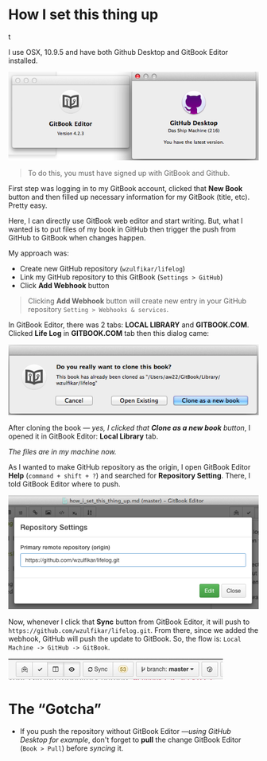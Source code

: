 # How I set this thing up

t

I use OSX, 10.9.5 and have both Github Desktop and GitBook Editor installed. 

![GitBook & GitHub Desktop](../images/gitbook_github.png)

>To do this, you must have signed up with GitBook and Github.

First step was logging in to my GitBook account, clicked that __New Book__ button and then filled up necessary information for my GitBook (title, etc). Pretty easy.

Here, I can directly use GitBook web editor and start writing. But, what I wanted is to put files of my book in GitHub then trigger the push from GitHub to GitBook when changes happen.

My approach was:
- Create new GitHub repository (`wzulfikar/lifelog`)
- Link my GitHub repository to this GitBook (`Settings > GitHub`)
- Click __Add Webhook__ button

>Clicking __Add Webhook__ button will create new entry in your GitHub repository `Setting > Webhooks & services`.

In GitBook Editor, there was 2 tabs: **LOCAL LIBRARY** and **GITBOOK.COM**. Clicked **Life Log** in **GITBOOK.COM** tab then this dialog came:

![clone this book](../images/clone-this-book.png)

After cloning the book *— yes, I clicked that **Clone as a new book** button*, I opened it in GitBook Editor: **Local Library** tab. 

*The files are in my machine now.*

As I wanted to make GitHub repository as the origin, I open GitBook Editor **Help** (`command + shift + ?`) and searched for **Repository Setting**. There, I told GitBook Editor where to push.

![repository settings](../images/repository_settings.png)

Now, whenever I click that **Sync** button from GitBook Editor, it will push to `https://github.com/wzulfikar/lifelog.git`. From there, since we added the webhook, GitHub will push the update to GitBook. So, the flow is: `Local Machine -> GitHub -> GitBook`.

![gitbook-sync](../images/gitbook-sync.png)

# The “Gotcha”

- If you push the repository without GitBook Editor *—using GitHub Desktop for example*, don't forget to **pull** the change GitBook Editor (`Book > Pull`) before *syncing* it.